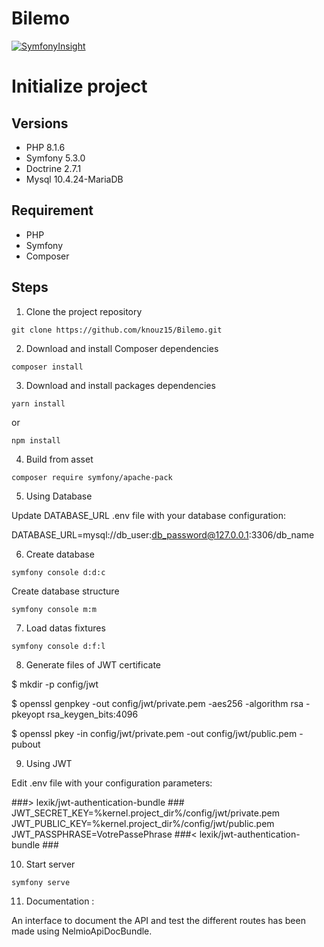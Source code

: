 # Bilemo

[![SymfonyInsight](https://insight.symfony.com/projects/e25406eb-c823-4c61-9c71-a674bf0bb1e6/big.svg)](https://insight.symfony.com/projects/e25406eb-c823-4c61-9c71-a674bf0bb1e6)

# Initialize project

## Versions
* PHP 8.1.6
* Symfony 5.3.0
* Doctrine 2.7.1
* Mysql  10.4.24-MariaDB

## Requirement
* PHP
* Symfony 
* Composer


## Steps

1. Clone the project repository

````
git clone https://github.com/knouz15/Bilemo.git
````

2. Download and install Composer dependencies

```
composer install
```

3. Download and install packages dependencies

````
yarn install
````

or

````
npm install
````

4. Build from asset

````
composer require symfony/apache-pack
````


5. Using Database

Update DATABASE_URL .env file with your database configuration:


DATABASE_URL=mysql://db_user:db_password@127.0.0.1:3306/db_name


6. Create database

````
symfony console d:d:c 

````

Create database structure

````
symfony console m:m

````

7. Load datas fixtures

````
symfony console d:f:l

````

8. Generate files of JWT certificate

$ mkdir -p config/jwt

$ openssl genpkey -out config/jwt/private.pem -aes256 -algorithm rsa -pkeyopt rsa_keygen_bits:4096

$ openssl pkey -in config/jwt/private.pem -out config/jwt/public.pem -pubout

9.  Using JWT

Edit .env file with your configuration parameters:


###> lexik/jwt-authentication-bundle ###
JWT_SECRET_KEY=%kernel.project_dir%/config/jwt/private.pem
JWT_PUBLIC_KEY=%kernel.project_dir%/config/jwt/public.pem
JWT_PASSPHRASE=VotrePassePhrase
###< lexik/jwt-authentication-bundle ###
  
  
10. Start server

````
symfony serve

````
11. Documentation :

An interface to document the API and test the different routes has been made using NelmioApiDocBundle.
